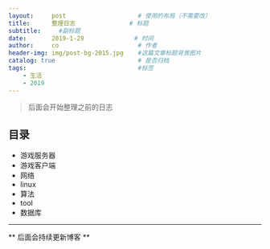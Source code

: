 ```yaml
---
layout:     post                    # 使用的布局（不需要改）
title:      整理日志               # 标题 
subtitle:     #副标题
date:       2019-1-29              # 时间
author:     co                      # 作者
header-img: img/post-bg-2015.jpg    #这篇文章标题背景图片
catalog: true                       # 是否归档
tags:                               #标签
    - 生活
    - 2019
---
```


> 后面会开始整理之前的日志 
## 目录
- 游戏服务器
- 游戏客户端
- 网络
- linux
- 算法
- tool
- 数据库


***
** 后面会持续更新博客 **
